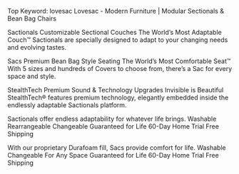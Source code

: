 Top Keyword: lovesac
Lovesac - Modern Furniture | Modular Sectionals & Bean Bag Chairs

Sactionals
Customizable Sectional Couches
The World’s Most Adaptable Couch™
Sactionals are specially designed to adapt to your changing needs and evolving tastes.

Sacs
Premium Bean Bag Style Seating
The World’s Most Comfortable Seat™
With 5 sizes and hundreds of Covers to choose from, there’s a Sac for every space and style.

StealthTech
Premium Sound & Technology Upgrades
Invisible is Beautiful
StealthTech® features premium technology, elegantly embedded inside the endlessly adaptable Sactionals platform.

Sactionals offer endless adaptability for whatever life brings.
Washable
Rearrangeable
Changeable
Guaranteed for Life
60-Day Home Trial
Free Shipping

With our proprietary Durafoam fill, Sacs provide comfort for life.
Washable
Changeable
For Any Space
Guaranteed for Life
60-Day Home Trial
Free Shipping